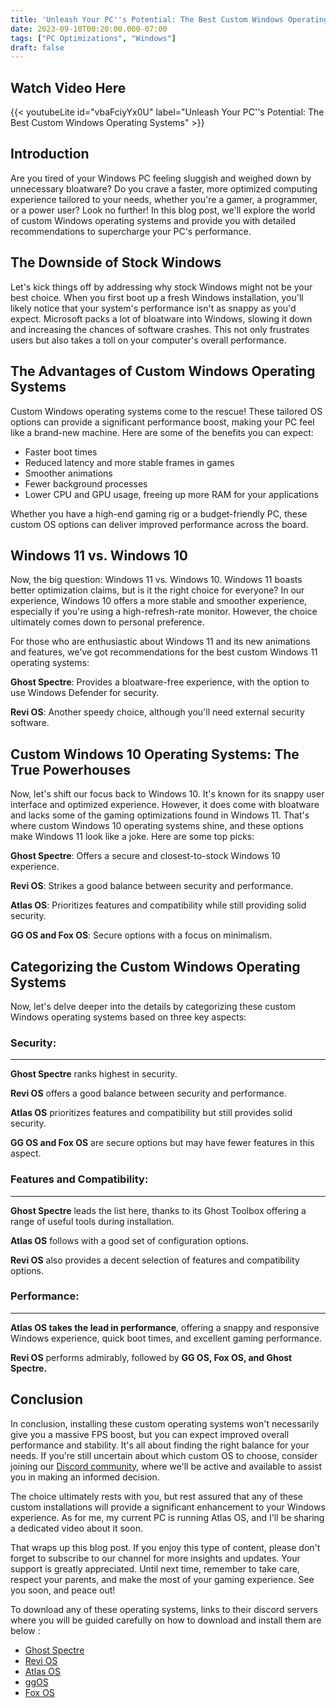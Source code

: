 ```yaml
---
title: 'Unleash Your PC''s Potential: The Best Custom Windows Operating Systems'
date: 2023-09-10T00:20:00.000-07:00
tags: ["PC Optimizations", "Windows"]
draft: false
---
```


**Watch Video Here** 
---
{{< youtubeLite id="vbaFciyYx0U" label="Unleash Your PC''s Potential: The Best Custom Windows Operating Systems" >}} 

Introduction 
--- 

Are you tired of your Windows PC feeling sluggish and weighed down by unnecessary bloatware? Do you crave a faster, more optimized computing experience tailored to your needs, whether you're a gamer, a programmer, or a power user? Look no further! In this blog post, we'll explore the world of custom Windows operating systems and provide you with detailed recommendations to supercharge your PC's performance.

  

The Downside of Stock Windows
--- 
  

Let's kick things off by addressing why stock Windows might not be your best choice. When you first boot up a fresh Windows installation, you'll likely notice that your system's performance isn't as snappy as you'd expect. Microsoft packs a lot of bloatware into Windows, slowing it down and increasing the chances of software crashes. This not only frustrates users but also takes a toll on your computer's overall performance.

  

The Advantages of Custom Windows Operating Systems
--- 
  

Custom Windows operating systems come to the rescue! These tailored OS options can provide a significant performance boost, making your PC feel like a brand-new machine. Here are some of the benefits you can expect:

  

*   Faster boot times
*   Reduced latency and more stable frames in games
*   Smoother animations
*   Fewer background processes
*   Lower CPU and GPU usage, freeing up more RAM for your applications

Whether you have a high-end gaming rig or a budget-friendly PC, these custom OS options can deliver improved performance across the board.

  

Windows 11 vs. Windows 10
--- 
  

Now, the big question: Windows 11 vs. Windows 10. Windows 11 boasts better optimization claims, but is it the right choice for everyone? In our experience, Windows 10 offers a more stable and smoother experience, especially if you're using a high-refresh-rate monitor. However, the choice ultimately comes down to personal preference.

  

For those who are enthusiastic about Windows 11 and its new animations and features, we've got recommendations for the best custom Windows 11 operating systems:

  

**Ghost Spectre**: Provides a bloatware-free experience, with the option to use Windows Defender for security.

  

**Revi OS**: Another speedy choice, although you'll need external security software.

  

Custom Windows 10 Operating Systems: The True Powerhouses
--- 
  

Now, let's shift our focus back to Windows 10. It's known for its snappy user interface and optimized experience. However, it does come with bloatware and lacks some of the gaming optimizations found in Windows 11. That's where custom Windows 10 operating systems shine, and these options make Windows 11 look like a joke. Here are some top picks:

  

**Ghost Spectre**: Offers a secure and closest-to-stock Windows 10 experience.

  

**Revi OS**: Strikes a good balance between security and performance.

  

**Atlas OS**: Prioritizes features and compatibility while still providing solid security.

  

**GG OS and Fox OS**: Secure options with a focus on minimalism.

  

Categorizing the Custom Windows Operating Systems
--- 
  

Now, let's delve deeper into the details by categorizing these custom Windows operating systems based on three key aspects:

  

### Security:
--- 
  

**Ghost Spectre** ranks highest in security.

**Revi OS** offers a good balance between security and performance.

**Atlas OS** prioritizes features and compatibility but still provides solid security.

**GG OS and Fox OS** are secure options but may have fewer features in this aspect.

### Features and Compatibility:
--- 
  

**Ghost Spectre** leads the list here, thanks to its Ghost Toolbox offering a range of useful tools during installation.

**Atlas OS** follows with a good set of configuration options.

**Revi OS** also provides a decent selection of features and compatibility options.

  

### Performance:
--- 
  

**Atlas OS takes the lead in performance**, offering a snappy and responsive Windows experience, quick boot times, and excellent gaming performance.

**Revi OS** performs admirably, followed by **GG OS, Fox OS, and Ghost Spectre.**

Conclusion
--- 
  

In conclusion, installing these custom operating systems won't necessarily give you a massive FPS boost, but you can expect improved overall performance and stability. It's all about finding the right balance for your needs. If you're still uncertain about which custom OS to choose, consider joining our [Discord community](https://discord.gg/vCQEcfBw5T), where we'll be active and available to assist you in making an informed decision.

  

The choice ultimately rests with you, but rest assured that any of these custom installations will provide a significant enhancement to your Windows experience. As for me, my current PC is running Atlas OS, and I'll be sharing a dedicated video about it soon.

  

That wraps up this blog post. If you enjoy this type of content, please don't forget to subscribe to our channel for more insights and updates. Your support is greatly appreciated. Until next time, remember to take care, respect your parents, and make the most of your gaming experience. See you soon, and peace out!

  

To download any of these operating systems, links to their discord servers where you will be guided carefully on how to download and install them are below :

*   [Ghost Spectre](https://www.youtube.com/@GHOSTSPECTRE/videos)
*   [Revi OS](https://revi.cc/)
*   [Atlas OS](https://atlasos.net/)
*   [ggOS](https://dsc.gg/ggos)
*   [Fox OS](https://theultimatefoxos.dev/)